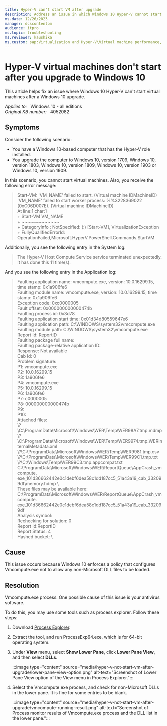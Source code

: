 ```yaml
---
title: Hyper-V can't start VM after upgrade
description: Address an issue in which Windows 10 Hyper-V cannot start virtual machines after a Windows 10 upgrade.
ms.date: 12/26/2023
manager: dcscontentpm
audience: itpro
ms.topic: troubleshooting
ms.reviewer: kaushika
ms.custom: sap:Virtualization and Hyper-V\Virtual machine performance, csstroubleshoot
---
```

# Hyper-V virtual machines don't start after you upgrade to Windows 10

This article helps fix an issue where Windows 10 Hyper-V can't start virtual machines after a Windows 10 upgrade.

_Applies to:_ &nbsp; Windows 10 - all editions  
_Original KB number:_ &nbsp; 4052082

## Symptoms

Consider the following scenario:

- You have a Windows 10-based computer that has the Hyper-V role installed.
- You upgrade the computer to Windows 10, version 1709, Windows 10, version 1803, Windows 10, version 1809, Windows 10, version 1903 or Windows 10, version 1909.

In this scenario, you cannot start virtual machines. Also, you receive the following error message:

> Start-VM: 'VM_NAME' failed to start. (Virtual machine IDMachineID)  
> 'VM_NAME' failed to start worker process: %%3228369022 (0xC06D007E). (Virtual machine IDMachineID)  
> At line:1 char:1  
> \+ Start-VM VM_NAME  
> \+ ~~~~~~~~~~~~~  
> \+ CategoryInfo : NotSpecified: (:) [Start-VM], VirtualizationException  
> \+ FullyQualifiedErrorId: OperationFailed,Microsoft.HyperV.PowerShell.Commands.StartVM

Additionally, you see the following entry in the System log:

> The Hyper-V Host Compute Service service terminated unexpectedly. It has done this 11 time(s).

And you see the following entry in the Application log:

> Faulting application name: vmcompute.exe, version: 10.0.16299.15, time stamp: 0x1a906fe6  
Faulting module name: vmcompute.exe, version: 10.0.16299.15, time stamp: 0x1a906fe6  
Exception code: 0xc0000005  
Fault offset: 0x000000000000474b  
Faulting process id: 0x3d78  
Faulting application start time: 0x01d34d80559647e6  
Faulting application path: C:\WINDOWS\system32\vmcompute.exe  
Faulting module path: C:\WINDOWS\system32\vmcompute.exe  
Report Id: ReportID  
Faulting package full name:  
Faulting package-relative application ID:  
Response: Not available  
Cab Id: 0  
Problem signature:  
P1: vmcompute.exe  
P2: 10.0.16299.15  
P3: 1a906fe6  
P4: vmcompute.exe  
P5: 10.0.16299.15  
P6: 1a906fe6  
P7: c0000005  
P8: 000000000000474b  
P9:  
P10:  
Attached files:  
\\?\C:\ProgramData\Microsoft\Windows\WER\Temp\WER98A7.tmp.mdmp  
\\?\C:\ProgramData\Microsoft\Windows\WER\Temp\WER9974.tmp.WERInternalMetadata.xml  
\\?\C:\ProgramData\Microsoft\Windows\WER\Temp\WER9981.tmp.csv  
\\?\C:\ProgramData\Microsoft\Windows\WER\Temp\WER99C1.tmp.txt  
\\?\C:\Windows\Temp\WER99C3.tmp.appcompat.txt  
C:\ProgramData\Microsoft\Windows\WER\ReportQueue\AppCrash_vmcompute.  exe_101d36662442e0c1debf6dea58c1dd187cc5_51a43a19_cab_332099df\memory.hdmp \  
These files may be available here:  
C:\ProgramData\Microsoft\Windows\WER\ReportQueue\AppCrash_vmcompute.  exe_101d36662442e0c1debf6dea58c1dd187cc5_51a43a19_cab_332099df  
Analysis symbol:  
Rechecking for solution: 0  
Report Id:ReportID  
Report Status: 4  
Hashed bucket: \

## Cause

This issue occurs because Windows 10 enforces a policy that configures Vmcompute.exe not to allow any non-Microsoft DLL files to be loaded.

## Resolution

Vmcompute.exe process. One possible cause of this issue is your antivirus software.

To do this, you may use some tools such as process explorer. Follow these steps:

1. Download [Process Explorer](/sysinternals/downloads/process-explorer).
2. Extract the tool, and run ProcessExp64.exe, which is for 64-bit operating system.
3. Under **View** menu, select **Show Lower Pane**, click **Lower Pane View**, and then select **DLLs**.

    :::image type="content" source="media/hyper-v-not-start-vm-after-upgrade/lower-pane-view-option.png" alt-text="Screenshot of Lower Pane View option of the View menu in Process Explorer.":::

4. Select the Vmcompute.exe process, and check for non-Microsoft DLLs in the lower pane. It is fine for some entries to be blank.

    :::image type="content" source="media/hyper-v-not-start-vm-after-upgrade/vmcompute-running-result.png" alt-text="Screenshot of Process monitor results of Vmcompute.exe process and the DLL list in the lower pane.":::
